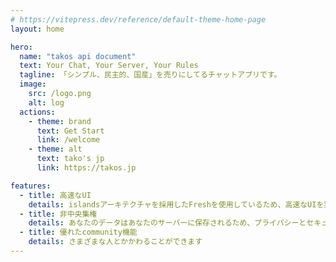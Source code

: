 ```yaml
---
# https://vitepress.dev/reference/default-theme-home-page
layout: home

hero:
  name: "takos api document"
  text: Your Chat, Your Server, Your Rules
  tagline: 「シンプル、民主的、国産」を売りにしてるチャットアプリです。
  image:
    src: /logo.png
    alt: log
  actions:
    - theme: brand
      text: Get Start
      link: /welcome
    - theme: alt
      text: tako's jp
      link: https://takos.jp

features:
  - title: 高速なUI
    details: islandsアーキテクチャを採用したFreshを使用しているため、高速なUIを実現しています。
  - title: 非中央集権
    details: あなたのデータはあなたのサーバーに保存されるため、プライバシーとセキュリティが保護されます。 また、災害時のリスク分散にも役立ちます。
  - title: 優れたcommunity機能
    details: さまざまな人とかかわることができます
---
```

